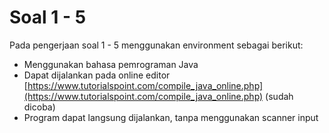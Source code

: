 ﻿# Soal 1 - 5

Pada pengerjaan soal 1 - 5 menggunakan environment sebagai berikut:
- Menggunakan bahasa pemrograman Java
- Dapat dijalankan pada online editor [https://www.tutorialspoint.com/compile_java_online.php](https://www.tutorialspoint.com/compile_java_online.php) (sudah dicoba)
- Program dapat langsung dijalankan, tanpa menggunakan scanner input

